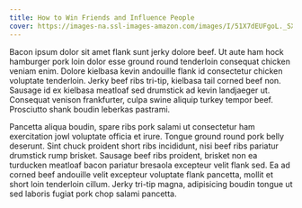 ```yaml
---
title: How to Win Friends and Influence People
cover: https://images-na.ssl-images-amazon.com/images/I/51X7dEUFgoL._SX320_BO1,204,203,200_.jpg
---
```


Bacon ipsum dolor sit amet flank sunt jerky dolore beef. Ut aute ham hock hamburger pork loin dolor esse ground round tenderloin consequat chicken veniam enim. Dolore kielbasa kevin andouille flank id consectetur chicken voluptate tenderloin. Jerky beef ribs tri-tip, kielbasa tail corned beef non. Sausage id ex kielbasa meatloaf sed drumstick ad kevin landjaeger ut. Consequat venison frankfurter, culpa swine aliquip turkey tempor beef. Prosciutto shank boudin leberkas pastrami.

Pancetta aliqua boudin, spare ribs pork salami ut consectetur ham exercitation jowl voluptate officia et irure. Tongue ground round pork belly deserunt. Sint chuck proident short ribs incididunt, nisi beef ribs pariatur drumstick rump brisket. Sausage beef ribs proident, brisket non ea turducken meatloaf bacon pariatur bresaola excepteur velit flank sed. Ea ad corned beef andouille velit excepteur voluptate flank pancetta, mollit et short loin tenderloin cillum. Jerky tri-tip magna, adipisicing boudin tongue ut sed laboris fugiat pork chop salami pancetta.

